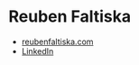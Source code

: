 # Reuben Faltiska

- [reubenfaltiska.com](https://reubenfaltiska.com)
- [LinkedIn](https://linkedin.com/in/reubenfaltiska)
